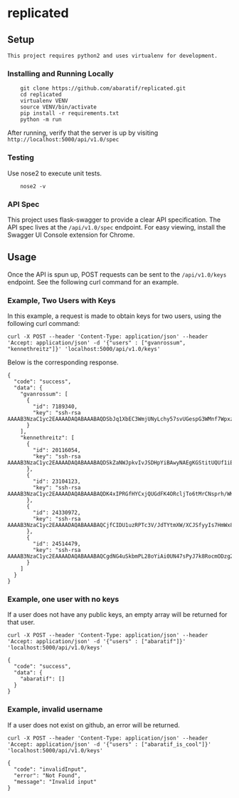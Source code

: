 # replicated

## Setup

    This project requires python2 and uses virtualenv for development.

### Installing and Running Locally
```
    git clone https://github.com/abaratif/replicated.git
    cd replicated
    virtualenv VENV
    source VENV/bin/activate
    pip install -r requirements.txt
    python -m run
```

After running, verify that the server is up by visiting ``` http://localhost:5000/api/v1.0/spec ```

### Testing

Use nose2 to execute unit tests.
```
	nose2 -v
```

### API Spec

This project uses flask-swagger to provide a clear API specification. The API spec lives at the ```/api/v1.0/spec``` endpoint. For easy viewing, install the Swagger UI Console extension for Chrome.

## Usage

Once the API is spun up, POST requests can be sent to the ```/api/v1.0/keys``` endpoint. See the following curl command for an example.

### Example, Two Users with Keys

In this example, a request is made to obtain keys for two users, using the following curl command:

```
curl -X POST --header 'Content-Type: application/json' --header 'Accept: application/json' -d '{"users" : ["gvanrossum", "kennethreitz"]}' 'localhost:5000/api/v1.0/keys'
```

Below is the corresponding response.
```
{
  "code": "success", 
  "data": {
    "gvanrossum": [
      {
        "id": 7189340, 
        "key": "ssh-rsa AAAAB3NzaC1yc2EAAAADAQABAAABAQDSbJq1XbEC3WmjUNyLchy57svUGespG3WMnf7WpxzLWsfsTrLuxjeogJ/+EznE8k0mgllGjbB9DdRlZf9AXfrUyO27Zse5uVVc4hww+5YANUE0sqDyJYWqrl65/Zm59Eqv4WeLjg16Ory14vUKAm3/KVvvpesmP/F/1gRYzcV3L5TSz7UQzXvdm+arL9UUq0XiIHGdcnkNWOnh2BcXc2uxyijsyUMpWbwtk6TW82AVepxTg2qZ2jWs/5rdHDnS+jbgih+0OQHXHoUTl37XP2QM/KMwkJqBa1KW1BHhyAoRO7Vx7Q4GegDVgkD031qzTXfvsGsXPyFNYK653enI5UTL"
      }
    ], 
    "kennethreitz": [
      {
        "id": 20116054, 
        "key": "ssh-rsa AAAAB3NzaC1yc2EAAAADAQABAAABAQDSkZaNWJpkvIvJSDHpYiBAwyNAEgKGStitUQUf1iBeYecvQb1Jszgfh47EuLYJOz8Ab6avJbHEjafUMWH7E2tSlsYRcWFAdkTwdIG6jvTLhZHmGM3wgWHUqgwEflcTBsqH9Eg+PViOU5CDQrJJxARCwLIKqgAvObzTHjk5oWzJ33LZJ/Y/OJUrKH8I72xZw3wGcY/yblBgKV+/IKfaM9EgafgKuhtGtNHY+o8gkMsLBhbWR5X608vPG9KrYs9lXTuL+rOq1iRb+YEjOXynudpCtILCGZgd4blCNz4JoBq8L/02vhutD0IquVUfR9AoRzgUmC84Lp3mxJT6hDCb+RlV"
      }, 
      {
        "id": 23104123, 
        "key": "ssh-rsa AAAAB3NzaC1yc2EAAAADAQABAAABAQDK4xIPRGfHYCxjQUGdFK4ORcljTo6tMrCNsprh/WKnJNNSWquu0ASx2M8OYy05YVHaakT0zmTBpwPc56wK6LHaPFZSF3eUfOXck3WuNGpTlWdiogFax+oJXc5uW9VJL0JaHWtYY98Ay36idwA91ac806WThEdIcYU6Q/ARcc+4SRnQXMR6dEf+tX5EaOfU/o6Gyn6EwCKeb2C2fGXcvc+GNzCSGVxWxnXxm3wn1jOmX8fMpVlyh8aqzObApl6BI+hJO6W3NjIIe67TyHtdZkU1eWXZRpNTqA58uOycNV9nrCXMYMfBo+chbO8kL0ZlD02AdD9+UHSPD8g5f715Hk4f"
      }, 
      {
        "id": 24330972, 
        "key": "ssh-rsa AAAAB3NzaC1yc2EAAAADAQABAAABAQCjfCIDU1uzRPTc3V/JdTYtmXW/XCJSfyyIs7HmWx8HtPZEYEOzJrHxMExEca96XSLRlUEEscWszlwgvmaUWJb+cBs2hlEXeuNvh/CXOKEUJo0JaGFstO7X7U9UBHBJO/ibTv3LwwnhV1IfcE77uHnHSMihpnLfrd68dzX9lD99G8EtExD0LKhVsRMNp7ap9TYpsxCenna85N632Z6igW5rFTAVsy4LDUW0hcNeNvkIo5NDCYNHAzdDZ3jfvQSChlE3rZGRkbXA8hCHTQwABWs3ZoG4LTy4EaFyx1F5SJsw3VvmT9csSGYKSKY72/uAvhpyuZDPBOdAT4QM0Kq7r6Wh"
      }, 
      {
        "id": 24514479, 
        "key": "ssh-rsa AAAAB3NzaC1yc2EAAAADAQABAAABAQCgdNG4uSkbmPL28oYiAi0UN47sPyJ7k8RocmODzg2J0WCetnES1oQ6hLBCjun3lAFUs+DpEfvgqO3zjZrfONZrg9DSxj124uHCXI1dG5/QaftbiPx3OqOz3uA7rG9F0VxzWkXcevqsQPi2nODCsG+kxa8swmlSktSn47s0azR4Hw081j4q2CRP/gZwjNdIyVIRQtO0jrXkIsHL72zmdATgpSx4WdFxaMlWIfAvF8Xp7JuQXrTn3EaEG/0Iwpkyyd7UnpDFCGYWqEfWn1vI4OI9WCD6qywfQCATs7XgiWbmOHI+Ni6mz1RUn8a3QiCw8WoioTwkwpPLMLaWNOR3EnW9"
      }
    ]
  }
}
```
### Example, one user with no keys

If a user does not have any public keys, an empty array will be returned for that user.

```
curl -X POST --header 'Content-Type: application/json' --header 'Accept: application/json' -d '{"users" : ["abaratif"]}' 'localhost:5000/api/v1.0/keys'
```

```
{
  "code": "success", 
  "data": {
    "abaratif": []
  }
}

```

### Example, invalid username

If a user does not exist on github, an error will be returned.

```
curl -X POST --header 'Content-Type: application/json' --header 'Accept: application/json' -d '{"users" : ["abaratif_is_cool"]}' 'localhost:5000/api/v1.0/keys'
```

```
{
  "code": "invalidInput", 
  "error": "Not Found", 
  "message": "Invalid input"
}
```


